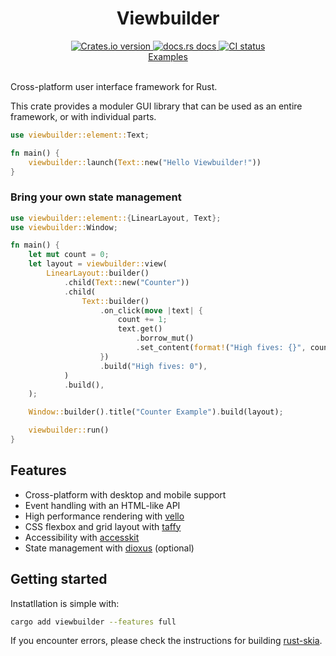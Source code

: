 <div align="center">
<h1>Viewbuilder</h1>
 <a href="https://crates.io/crates/viewbuilder">
    <img src="https://img.shields.io/crates/v/viewbuilder?style=flat-square"
    alt="Crates.io version" />
  </a>
  <a href="https://concoct-rs.github.io/viewbuilder/viewbuilder/index.html">
    <img src="https://img.shields.io/badge/docs-latest-blue.svg?style=flat-square"
      alt="docs.rs docs" />
  </a>
   <a href="https://github.com/concoct-rs/viewbuilder/actions">
    <img src="https://github.com/concoct-rs/viewbuilder/actions/workflows/ci.yml/badge.svg"
      alt="CI status" />
  </a>
</div>

<div align="center">
 <a href="https://github.com/concoct-rs/viewbuilder/tree/main/examples">Examples</a>
</div>

<br>

Cross-platform user interface framework for Rust.

This crate provides a moduler GUI library that can be used as an entire framework, or with individual parts.

```rust
use viewbuilder::element::Text;

fn main() {
    viewbuilder::launch(Text::new("Hello Viewbuilder!"))
}
```

### Bring your own state management

```rust
use viewbuilder::element::{LinearLayout, Text};
use viewbuilder::Window;

fn main() {
    let mut count = 0;
    let layout = viewbuilder::view(
        LinearLayout::builder()
            .child(Text::new("Counter"))
            .child(
                Text::builder()
                    .on_click(move |text| {
                        count += 1;
                        text.get()
                            .borrow_mut()
                            .set_content(format!("High fives: {}", count));
                    })
                    .build("High fives: 0"),
            )
            .build(),
    );

    Window::builder().title("Counter Example").build(layout);

    viewbuilder::run()
}
```

## Features

- Cross-platform with desktop and mobile support
- Event handling with an HTML-like API
- High performance rendering with [vello](https://github.com/linebender/vello)
- CSS flexbox and grid layout with [taffy](https://github.com/DioxusLabs/taffy/)
- Accessibility with [accesskit](https://github.com/AccessKit/accesskit)
- State management with [dioxus](https://github.com/DioxusLabs/dioxus/) (optional)

## Getting started

Instatllation is simple with:

```sh
cargo add viewbuilder --features full
```

If you encounter errors, please check the instructions for building [rust-skia](https://github.com/rust-skia/rust-skia).
